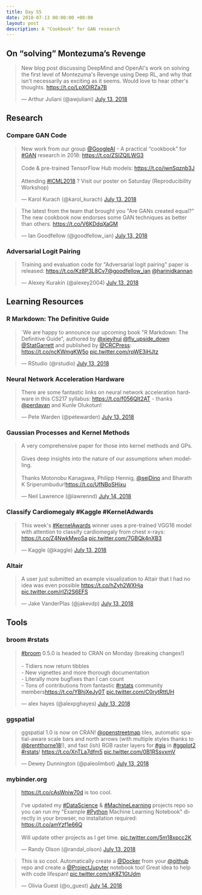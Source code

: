 ```yaml
---
title: Day 55
date: 2018-07-13 00:00:00 +00:00
layout: post
description: A "Cookbook" for GAN research
---
```


## On “solving” Montezuma’s Revenge
<amp-twitter width="400" height="400"
             layout="responsive"
             data-tweetid="1017701709735489536">
    <blockquote placeholder><p lang="en" dir="ltr">New blog post discussing DeepMind and OpenAI&#39;s work on solving the first level of Montezuma&#39;s Revenge using Deep RL, and why that isn&#39;t necessarily as exciting as it seems. Would love to hear other&#39;s thoughts. <a href="https://t.co/LpXOIRZa7B">https://t.co/LpXOIRZa7B</a></p>&mdash; Arthur Juliani (@awjuliani) <a href="https://twitter.com/awjuliani/status/1017701709735489536?ref_src=twsrc%5Etfw">July 13, 2018</a></blockquote>
</amp-twitter>

## Research
### Compare GAN Code
<amp-twitter width="400" height="400"
             layout="responsive"
             data-tweetid="1017570290648408065">
    <blockquote placeholder><p lang="en" dir="ltr">New work from our group <a href="https://twitter.com/GoogleAI?ref_src=twsrc%5Etfw">@GoogleAI</a> - A practical “cookbook” for <a href="https://twitter.com/hashtag/GAN?src=hash&amp;ref_src=twsrc%5Etfw">#GAN</a> research in 2018: <a href="https://t.co/ZSIZQILWG3">https://t.co/ZSIZQILWG3</a><br><br>Code &amp; pre-trained TensorFlow Hub models: <a href="https://t.co/iwnSqznb3J">https://t.co/iwnSqznb3J</a><br><br>Attending <a href="https://twitter.com/hashtag/ICML2018?src=hash&amp;ref_src=twsrc%5Etfw">#ICML2018</a> ? Visit our poster on Saturday (Reproducibility Workshop)</p>&mdash; Karol Kurach (@karol_kurach) <a href="https://twitter.com/karol_kurach/status/1017570290648408065?ref_src=twsrc%5Etfw">July 13, 2018</a></blockquote>
</amp-twitter>

<amp-twitter width="400" height="400"
             layout="responsive"
             data-tweetid="1017793678633398277">
    <blockquote placeholder><p lang="en" dir="ltr">The latest from the team that brought you &quot;Are GANs created equal?&quot; The new cookbook now endorses some GAN techniques as better than others. <a href="https://t.co/V6KDdqXaGM">https://t.co/V6KDdqXaGM</a></p>&mdash; Ian Goodfellow (@goodfellow_ian) <a href="https://twitter.com/goodfellow_ian/status/1017793678633398277?ref_src=twsrc%5Etfw">July 13, 2018</a></blockquote>
</amp-twitter>

### Adversarial Logit Pairing
<amp-twitter width="400" height="400"
             layout="responsive"
             data-tweetid="1017867101178957824">
    <blockquote placeholder><p lang="en" dir="ltr">Training and evaluation code for &quot;Adversarial logit pairing&quot; paper is released: <a href="https://t.co/Kz8P3L8Cv7">https://t.co/Kz8P3L8Cv7</a><a href="https://twitter.com/goodfellow_ian?ref_src=twsrc%5Etfw">@goodfellow_ian</a> <a href="https://twitter.com/harinidkannan?ref_src=twsrc%5Etfw">@harinidkannan</a></p>&mdash; Alexey Kurakin (@alexey2004) <a href="https://twitter.com/alexey2004/status/1017867101178957824?ref_src=twsrc%5Etfw">July 13, 2018</a></blockquote>
</amp-twitter>


## Learning Resources
### R Markdown: The Definitive Guide
<amp-twitter width="400" height="400"
             layout="responsive"
             data-tweetid="1017782345347354626">
    <blockquote placeholder><p lang="en" dir="ltr">`We are happy to announce our upcoming book &quot;R Markdown: The Definitive Guide&quot;, authored by <a href="https://twitter.com/xieyihui?ref_src=twsrc%5Etfw">@xieyihui</a> <a href="https://twitter.com/fly_upside_down?ref_src=twsrc%5Etfw">@fly_upside_down</a> <a href="https://twitter.com/StatGarrett?ref_src=twsrc%5Etfw">@StatGarrett</a> and published by <a href="https://twitter.com/CRCPress?ref_src=twsrc%5Etfw">@CRCPress</a>: <a href="https://t.co/ncKWmgKW5o">https://t.co/ncKWmgKW5o</a> <a href="https://t.co/rpWE3iHJtz">pic.twitter.com/rpWE3iHJtz</a></p>&mdash; RStudio (@rstudio) <a href="https://twitter.com/rstudio/status/1017782345347354626?ref_src=twsrc%5Etfw">July 13, 2018</a></blockquote>
</amp-twitter>

### Neural Network Acceleration Hardware
<amp-twitter width="400" height="400"
             layout="responsive"
             data-tweetid="1017901650197901313">
    <blockquote placeholder><p lang="en" dir="ltr">There are some fantastic links on neural network acceleration hardware in this CS217 syllabus: <a href="https://t.co/f056QIt2AT">https://t.co/f056QIt2AT</a> - thanks <a href="https://twitter.com/perdavan?ref_src=twsrc%5Etfw">@perdavan</a> and Kunle Olukotun!</p>&mdash; Pete Warden (@petewarden) <a href="https://twitter.com/petewarden/status/1017901650197901313?ref_src=twsrc%5Etfw">July 13, 2018</a></blockquote>
</amp-twitter>

### Gaussian Processes and Kernel Methods
<amp-twitter width="400" height="400"
             layout="responsive"
             data-tweetid="1018038692689084416">
    <blockquote placeholder><p lang="en" dir="ltr">A very comprehensive paper for those into kernel methods and GPs.<br><br>Gives deep insights into the nature of our assumptions when modelling.<br><br>Thanks Motonobu Kanagawa, Philipp Hennig, <a href="https://twitter.com/sejDino?ref_src=twsrc%5Etfw">@sejDino</a> and Bharath K Sriperumbudur!<a href="https://t.co/UfNBoSHixu">https://t.co/UfNBoSHixu</a></p>&mdash; Neil Lawrence (@lawrennd) <a href="https://twitter.com/lawrennd/status/1018038692689084416?ref_src=twsrc%5Etfw">July 14, 2018</a></blockquote>
</amp-twitter>

### Classify Cardiomegaly #Kaggle #KernelAdwards
<amp-twitter width="400" height="400"
             layout="responsive"
             data-tweetid="1017834482399883264">
    <blockquote placeholder><p lang="en" dir="ltr">This week&#39;s <a href="https://twitter.com/hashtag/KernelAwards?src=hash&amp;ref_src=twsrc%5Etfw">#KernelAwards</a> winner uses a pre-trained VGG16 model with attention to classify cardiomegaly from chest x-rays: <a href="https://t.co/Z4NwkMwoSa">https://t.co/Z4NwkMwoSa</a> <a href="https://t.co/7GBQk4nXB3">pic.twitter.com/7GBQk4nXB3</a></p>&mdash; Kaggle (@kaggle) <a href="https://twitter.com/kaggle/status/1017834482399883264?ref_src=twsrc%5Etfw">July 13, 2018</a></blockquote>
</amp-twitter>

### Altair
<amp-twitter width="400" height="400"
             layout="responsive"
             data-tweetid="1017834764160471040">
    <blockquote placeholder><p lang="en" dir="ltr">A user just submitted an example visualization to Altair that I had no idea was even possible <a href="https://t.co/hZyh2WXHja">https://t.co/hZyh2WXHja</a> <a href="https://t.co/rIZj2S6EFS">pic.twitter.com/rIZj2S6EFS</a></p>&mdash; Jake VanderPlas (@jakevdp) <a href="https://twitter.com/jakevdp/status/1017834764160471040?ref_src=twsrc%5Etfw">July 13, 2018</a></blockquote>
</amp-twitter>

## Tools
### broom #rstats
<amp-twitter width="400" height="400"
             layout="responsive"
             data-tweetid="1017832062001152000">
    <blockquote placeholder><p lang="en" dir="ltr"><a href="https://twitter.com/hashtag/broom?src=hash&amp;ref_src=twsrc%5Etfw">#broom</a> 0.5.0 is headed to CRAN on Monday (breaking changes!)<br><br>- Tidiers now return tibbles<br>- New vignettes and more thorough documentation<br>- Literally more bugfixes than I can count<br>- Tons of contributions from fantastic <a href="https://twitter.com/hashtag/rstats?src=hash&amp;ref_src=twsrc%5Etfw">#rstats</a> community members<a href="https://t.co/YBhjXeJy0T">https://t.co/YBhjXeJy0T</a> <a href="https://t.co/C0rytRttUH">pic.twitter.com/C0rytRttUH</a></p>&mdash; alex hayes (@alexpghayes) <a href="https://twitter.com/alexpghayes/status/1017832062001152000?ref_src=twsrc%5Etfw">July 13, 2018</a></blockquote>
</amp-twitter>

### ggspatial
<amp-twitter width="400" height="400"
             layout="responsive"
             data-tweetid="1017789196159897602">
    <blockquote placeholder><p lang="en" dir="ltr">ggspatial 1.0 is now on CRAN! <a href="https://twitter.com/openstreetmap?ref_src=twsrc%5Etfw">@openstreetmap</a> tiles, automatic spatial-aware scale bars and north arrows (with multiple styles thanks to <a href="https://twitter.com/brentthorne18?ref_src=twsrc%5Etfw">@brentthorne18</a>!), and fast (ish) RGB raster layers for <a href="https://twitter.com/hashtag/gis?src=hash&amp;ref_src=twsrc%5Etfw">#gis</a> in <a href="https://twitter.com/hashtag/ggplot2?src=hash&amp;ref_src=twsrc%5Etfw">#ggplot2</a> <a href="https://twitter.com/hashtag/rstats?src=hash&amp;ref_src=twsrc%5Etfw">#rstats</a>! <a href="https://t.co/XnTLa7dfm5">https://t.co/XnTLa7dfm5</a> <a href="https://t.co/0B1RSsvxmV">pic.twitter.com/0B1RSsvxmV</a></p>&mdash; Dewey Dunnington (@paleolimbot) <a href="https://twitter.com/paleolimbot/status/1017789196159897602?ref_src=twsrc%5Etfw">July 13, 2018</a></blockquote>
</amp-twitter>

### mybinder.org
<amp-twitter width="400" height="400"
             layout="responsive"
             data-tweetid="1017787526952701954">
    <blockquote placeholder><p lang="en" dir="ltr"><a href="https://t.co/cAsWniw70d">https://t.co/cAsWniw70d</a> is too cool.<br><br>I&#39;ve updated my <a href="https://twitter.com/hashtag/DataScience?src=hash&amp;ref_src=twsrc%5Etfw">#DataScience</a> &amp; <a href="https://twitter.com/hashtag/MachineLearning?src=hash&amp;ref_src=twsrc%5Etfw">#MachineLearning</a> projects repo so you can run my &quot;Example <a href="https://twitter.com/hashtag/Python?src=hash&amp;ref_src=twsrc%5Etfw">#Python</a> Machine Learning Notebook&quot; directly in your browser, no installation required: <a href="https://t.co/amYzf1e66Q">https://t.co/amYzf1e66Q</a><br><br>Will update other projects as I get time. <a href="https://t.co/5m18xpcc2K">pic.twitter.com/5m18xpcc2K</a></p>&mdash; Randy Olson (@randal_olson) <a href="https://twitter.com/randal_olson/status/1017787526952701954?ref_src=twsrc%5Etfw">July 13, 2018</a></blockquote>
</amp-twitter>

<amp-twitter width="400" height="400"
             layout="responsive"
             data-tweetid="1018133079469240321">
    <blockquote placeholder><p lang="en" dir="ltr">This is so cool. Automatically create a <a href="https://twitter.com/Docker?ref_src=twsrc%5Etfw">@Docker</a> from your <a href="https://twitter.com/github?ref_src=twsrc%5Etfw">@github</a> repo and create a <a href="https://twitter.com/ProjectJupyter?ref_src=twsrc%5Etfw">@ProjectJupyter</a> notebook too! Great idea to help with code lifespan! <a href="https://t.co/sK8Z1GtJdm">pic.twitter.com/sK8Z1GtJdm</a></p>&mdash; Olivia Guest (@o_guest) <a href="https://twitter.com/o_guest/status/1018133079469240321?ref_src=twsrc%5Etfw">July 14, 2018</a></blockquote>
</amp-twitter>
